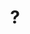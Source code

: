 ---
pid: ls108
title: "?"
location_transcription: Where Patti Labell and Teddy Pendergrass lived
coordinates: "[-75.170879415592, 39.957706841911]"
zipcode: '19107'
gen_neighborhood: Center City
neighborhood: Washington Square West,Avenue of The Arts,Midtown Village,Chinatown
outside_phl: 
age: '49'
age_range: 40-49
instagram: 
image_file_name: ls_108.jpg
proposal_transcription: I would like to have a statue of R and B singers Patti LaBelle
  and Teddy Pendergrass
topic: Person,History,Music,Pop Culture
topic_summary: 0, 0, 0, 0
type: Sculpture Statue
keywords_other: 
credit: O'Neil M. Williams
image_labels: 
twitter: 
facebook: 
permalink: "/monuments/ls108/"
layout: item-page
---